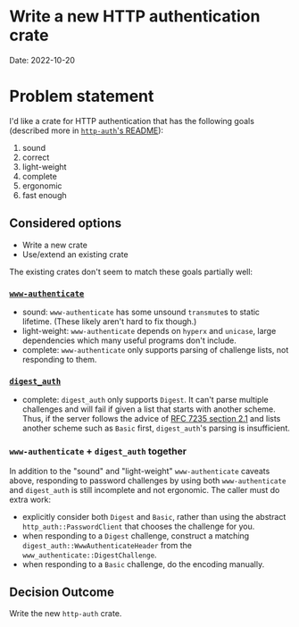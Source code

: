 # Write a new HTTP authentication crate

Date: 2022-10-20

# Problem statement

I'd like a crate for HTTP authentication that has the following goals
(described more in [`http-auth`'s README](../README.md)):

1.  sound
2.  correct
3.  light-weight
4.  complete
5.  ergonomic
6.  fast enough

## Considered options

*   Write a new crate
*   Use/extend an existing crate

The existing crates don't seem to match these goals partially well:

### [`www-authenticate`](https://crates.io/crates/www-authenticate)

*   sound: `www-authenticate` has some unsound `transmute`s to static lifetime.
    (These likely aren't hard to fix though.)
*   light-weight: `www-authenticate` depends on `hyperx` and `unicase`, large
    dependencies which many useful programs don't include.
*   complete: `www-authenticate` only supports parsing of challenge lists, not
    responding to them.

### [`digest_auth`](https://crates.io/crates/digest_auth)

*   complete: `digest_auth` only supports `Digest`. It can't parse multiple
    challenges and will fail if given a list that starts with another scheme.
    Thus, if the server follows the advice of
    [RFC 7235 section 2.1](https://datatracker.ietf.org/doc/html/rfc7235) and
    lists another scheme such as `Basic` first, `digest_auth`'s parsing is
    insufficient.

### `www-authenticate` + `digest_auth` together

In addition to the "sound" and "light-weight" `www-authenticate` caveats above,
responding to password challenges by using both `www-authenticate` and
`digest_auth` is still incomplete and not ergonomic. The caller must do extra work:

*    explicitly consider both `Digest` and `Basic`, rather than using the
     abstract `http_auth::PasswordClient` that chooses the challenge for you.
*    when responding to a `Digest` challenge, construct a matching
     `digest_auth::WwwAuthenticateHeader` from the
     `www_authenticate::DigestChallenge`.
*    when responding to a `Basic` challenge, do the encoding manually.

## Decision Outcome

Write the new `http-auth` crate.
